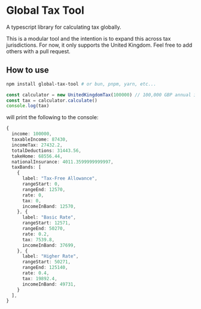 # Global Tax Tool

A typescript library for calculating tax globally.

This is a modular tool and the intention is to expand this across tax jurisdictions. For now, it only supports the United Kingdom. Feel free to add others with a pull request.

## How to use

```bash
npm install global-tax-tool # or bun, pnpm, yarn, etc...
```

```ts
const calculator = new UnitedKingdomTax(100000) // 100,000 GBP annual income
const tax = calculator.calculate()
console.log(tax)
```

will print the following to the console:

```ts
{
  income: 100000,
  taxableIncome: 87430,
  incomeTax: 27432.2,
  totalDeductions: 31443.56,
  takeHome: 68556.44,
  nationalInsurance: 4011.3599999999997,
  taxBands: [
    {
      label: "Tax-Free Allowance",
      rangeStart: 0,
      rangeEnd: 12570,
      rate: 0,
      tax: 0,
      incomeInBand: 12570,
    }, {
      label: "Basic Rate",
      rangeStart: 12571,
      rangeEnd: 50270,
      rate: 0.2,
      tax: 7539.8,
      incomeInBand: 37699,
    }, {
      label: "Higher Rate",
      rangeStart: 50271,
      rangeEnd: 125140,
      rate: 0.4,
      tax: 19892.4,
      incomeInBand: 49731,
    }
  ],
}
```

